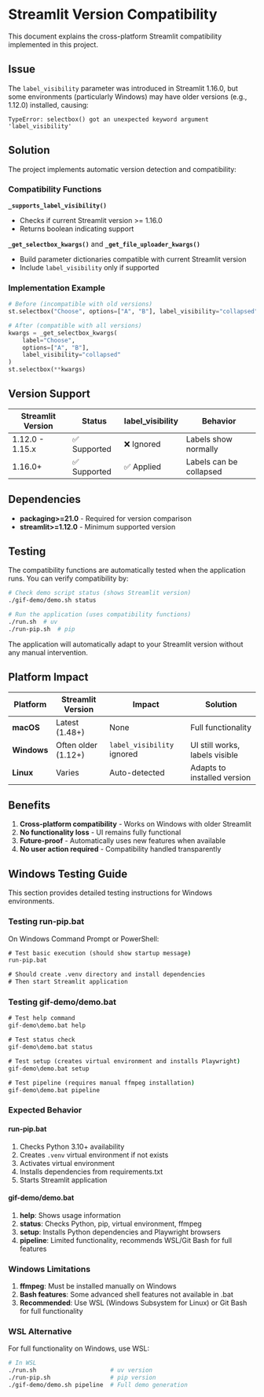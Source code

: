 # Streamlit Version Compatibility

This document explains the cross-platform Streamlit compatibility implemented in this project.

## Issue

The `label_visibility` parameter was introduced in Streamlit 1.16.0, but some environments (particularly Windows) may have older versions (e.g., 1.12.0) installed, causing:

```
TypeError: selectbox() got an unexpected keyword argument 'label_visibility'
```

## Solution

The project implements automatic version detection and compatibility:

### Compatibility Functions

**`_supports_label_visibility()`**
- Checks if current Streamlit version >= 1.16.0
- Returns boolean indicating support

**`_get_selectbox_kwargs()`** and **`_get_file_uploader_kwargs()`**
- Build parameter dictionaries compatible with current Streamlit version
- Include `label_visibility` only if supported

### Implementation Example

```python
# Before (incompatible with old versions)
st.selectbox("Choose", options=["A", "B"], label_visibility="collapsed")

# After (compatible with all versions)
kwargs = _get_selectbox_kwargs(
    label="Choose", 
    options=["A", "B"], 
    label_visibility="collapsed"
)
st.selectbox(**kwargs)
```

## Version Support

| Streamlit Version | Status | label_visibility | Behavior |
|------------------|--------|------------------|----------|
| 1.12.0 - 1.15.x | ✅ Supported | ❌ Ignored | Labels show normally |
| 1.16.0+ | ✅ Supported | ✅ Applied | Labels can be collapsed |

## Dependencies

- **packaging>=21.0** - Required for version comparison
- **streamlit>=1.12.0** - Minimum supported version

## Testing

The compatibility functions are automatically tested when the application runs. You can verify compatibility by:

```bash
# Check demo script status (shows Streamlit version)
./gif-demo/demo.sh status

# Run the application (uses compatibility functions)
./run.sh  # uv
./run-pip.sh  # pip
```

The application will automatically adapt to your Streamlit version without any manual intervention.

## Platform Impact

| Platform | Streamlit Version | Impact | Solution |
|----------|------------------|--------|----------|
| **macOS** | Latest (1.48+) | None | Full functionality |
| **Windows** | Often older (1.12+) | `label_visibility` ignored | UI still works, labels visible |
| **Linux** | Varies | Auto-detected | Adapts to installed version |

## Benefits

1. **Cross-platform compatibility** - Works on Windows with older Streamlit
2. **No functionality loss** - UI remains fully functional
3. **Future-proof** - Automatically uses new features when available
4. **No user action required** - Compatibility handled transparently

## Windows Testing Guide

This section provides detailed testing instructions for Windows environments.

### Testing run-pip.bat

On Windows Command Prompt or PowerShell:

```cmd
# Test basic execution (should show startup message)
run-pip.bat

# Should create .venv directory and install dependencies
# Then start Streamlit application
```

### Testing gif-demo/demo.bat

```cmd
# Test help command
gif-demo\demo.bat help

# Test status check
gif-demo\demo.bat status

# Test setup (creates virtual environment and installs Playwright)
gif-demo\demo.bat setup

# Test pipeline (requires manual ffmpeg installation)
gif-demo\demo.bat pipeline
```

### Expected Behavior

#### run-pip.bat
1. Checks Python 3.10+ availability
2. Creates `.venv` virtual environment if not exists
3. Activates virtual environment
4. Installs dependencies from requirements.txt
5. Starts Streamlit application

#### gif-demo/demo.bat
1. **help**: Shows usage information
2. **status**: Checks Python, pip, virtual environment, ffmpeg
3. **setup**: Installs Python dependencies and Playwright browsers
4. **pipeline**: Limited functionality, recommends WSL/Git Bash for full features

### Windows Limitations

1. **ffmpeg**: Must be installed manually on Windows
2. **Bash features**: Some advanced shell features not available in .bat
3. **Recommended**: Use WSL (Windows Subsystem for Linux) or Git Bash for full functionality

### WSL Alternative

For full functionality on Windows, use WSL:

```bash
# In WSL
./run.sh                     # uv version
./run-pip.sh                 # pip version  
./gif-demo/demo.sh pipeline  # Full demo generation
```
